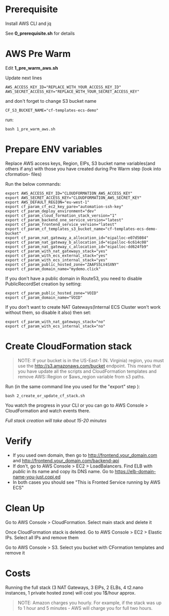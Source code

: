 # Prerequisite
Install AWS CLI and jq

See **0_prerequisite.sh** for details

# AWS Pre Warm
Edit **1_pre_warm_aws.sh**

Update next lines
```
AWS_ACCESS_KEY_ID="REPLACE_WITH_YOUR_ACCESS_KEY_ID"
AWS_SECRET_ACCESS_KEY="REPLACE_WITH_YOUR_SECRET_ACCESS_KEY"
```
and don't forget to change S3 bucket name
```
CF_S3_BUCKET_NAME="cf-templates-ecs-demo"
```

run:
```
bash 1_pre_warm_aws.sh
```

# Prepare ENV variables
Replace AWS access keys, Region, EIPs, S3 bucket name variables(and others if any) with those you have created during Pre Warm step (look into cformation- files)

Run the below commands:
```
export AWS_ACCESS_KEY_ID="CLOUDFORMATION_AWS_ACCESS_KEY"
export AWS_SECRET_ACCESS_KEY="CLOUDFORMATION_AWS_SECRET_KEY"
export AWS_DEFAULT_REGION="eu-west-1"
export cf_param_cf_ec2_key_pare="automation-ssh-key"
export cf_param_deploy_environment="dev"
export cf_param_cloud_formation_stack_version="1"
export cf_param_backend_one_service_version="latest"
export cf_param_frontend_service_version="latest"
export cf_param_cf_templates_s3_bucket_name="cf-templates-ecs-demo-bucket"
export cf_param_nat_gateway_a_allocation_id="eipalloc-e07d5084"
export cf_param_nat_gateway_b_allocation_id="eipalloc-6c614c08"
export cf_param_nat_gateway_c_allocation_id="eipalloc-dd624fb9"
export cf_param_with_nat_gateways_stack="yes"
export cf_param_with_ecs_external_stack="yes"
export cf_param_with_ecs_internal_stack="yes"
export cf_param_public_hosted_zone="ZAAFS5LV4SXNY"
export cf_param_domain_name="mydemo.click"
```

If you don't have a public domain in Route53, you need to disable PublicRecordSet creation by setting:
```
export cf_param_public_hosted_zone="VOID"
export cf_param_domain_name="VOID"
```

If you don't want to create NAT Gateways(Internal ECS Cluster won't work without them, so disable it also) then set:
```
export cf_param_with_nat_gateways_stack="no"
export cf_param_with_ecs_internal_stack="no"
```


# Create CloudFormation stack

> NOTE: If your bucket is in the US-East-1 (N. Virginia) region, you must use the http://s3.amazonaws.com/bucket endpoint. This means that you have update all the scripts and CloudFormation templates and remove AWS::Region or $aws_region variable from s3 paths.

Run (in the same command line you used for the "export" step ):
```
bash 2_create_or_update_cf_stack.sh
```

You watch the progress in your CLI or you can go to AWS Console > CloudFormation and watch events there.

*Full stack creation will take about 15-20 minutes*

# Verify

* If you used own domain, then go to http://frontend.your_domain.com and http://frontend.your_domain.com/backend-api
* If don't, go to AWS Console > EC2 > LoadBalancers. Find ELB with *public* in its name and copy its DNS name. Go to https://elb-domain-name-you-just.copi.ed
* In both cases you should see "This is Fronted Service running by AWS ECS"

# Clean Up

Go to AWS Console > CloudFormation.
Select main stack and delete it

Once CloudFormation stack is deleted. Go to AWS Console > EC2 > Elastic IPs.
Select all IPs and remove them

Go to AWS Console > S3.
Select you bucket with CFormation templates and remove it

# Costs
Running the full stack (3 NAT Gateways, 3 EIPs, 2 ELBs, 4 t2.nano instances, 1 private hosted zone) will cost you 1$/hour approx. 

> NOTE: Amazon charges you hourly. For example, if the stack was up fo 1 hour and 5 minutes - AWS will charge you for full two hours. 

